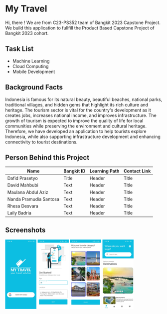 
# My Travel
Hi, there ! We are from C23-PS352 team of Bangkit 2023 Capstone Project. We build this application to fullfill the Product Based Capstone Project of Bangkit 2023 cohort. 


## Task List
* Machine Learning
* Cloud Computing
* Mobile Development
## Background Facts

Indonesia is famous for its natural beauty, beautiful beaches, national parks, traditional villages, and hidden gems that highlight its rich culture and heritage. The tourism sector is vital for the country's development as it creates jobs, increases national income, and improves infrastructure. The growth of tourism is expected to improve the quality of life for local communities while preserving the environment and cultural heritage. Therefore, we have developed an application to help tourists explore Indonesia, while also supporting infrastructure development and enhancing connectivity to tourist destinations. 
## Person Behind this Project

| Name      | Bangkit ID | Learning Path | Contact Link |
| ----------- | ----------- | ----------- | ----------- |
| Dafid Prasetyo      | Title       | Header      | Title       |
| David Mahbubi   | Text        | Header      | Title       |
| Maulana Abdul Aziz   | Text        | Header      | Title       |
| Nanda Pramudia Santosa | Text        | Header      | Title       |
| Rhesa Desvara | Text        | Header      | Title       |
| Laily Badria | Text        | Header      | Title       |

## Screenshots

<img src="https://github.com/Project-Capstone-Bangkit-2023/main-repository/blob/master/Screenshoots/1.%20Login%20Page.jpeg?raw=true" width="100" >
<img src="https://github.com/Project-Capstone-Bangkit-2023/main-repository/blob/master/Screenshoots/2.%20First%20Setup%20Page.jpeg?raw=true" width="100" >
<img src="https://github.com/Project-Capstone-Bangkit-2023/main-repository/blob/master/Screenshoots/3.%20Setup%20Category%20Page.jpeg?raw=true" width="100">
<img src="https://github.com/Project-Capstone-Bangkit-2023/main-repository/blob/master/Screenshoots/4.%20Home%20Page.jpeg?raw=true" width="100">